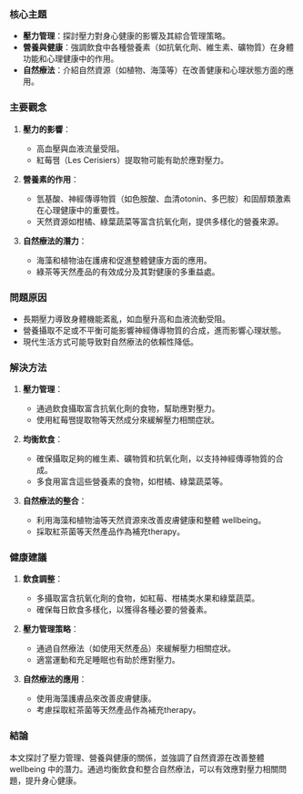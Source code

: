 ### 核心主題
- **壓力管理**：探討壓力對身心健康的影響及其綜合管理策略。
- **營養與健康**：強調飲食中各種營養素（如抗氧化劑、維生素、礦物質）在身體功能和心理健康中的作用。
- **自然療法**：介紹自然資源（如植物、海藻等）在改善健康和心理狀態方面的應用。

### 主要觀念
1. **壓力的影響**：
   - 高血壓與血液流量受阻。
   - 紅莓쨈（Les Cerisiers）提取物可能有助於應對壓力。
   
2. **營養素的作用**：
   - 氫基酸、神經傳導物質（如色胺酸、血清otonin、多巴胺）和固醇類激素在心理健康中的重要性。
   - 天然資源如柑橘、綠葉蔬菜等富含抗氧化劑，提供多樣化的營養來源。

3. **自然療法的潛力**：
   - 海藻和植物油在護膚和促進整體健康方面的應用。
   - 綠茶等天然產品的有效成分及其對健康的多重益處。

### 問題原因
- 長期壓力導致身體機能紊亂，如血壓升高和血液流動受阻。
- 營養攝取不足或不平衡可能影響神經傳導物質的合成，進而影響心理狀態。
- 現代生活方式可能导致對自然療法的依賴性降低。

### 解決方法
1. **壓力管理**：
   - 通過飲食攝取富含抗氧化劑的食物，幫助應對壓力。
   - 使用紅莓쨈提取物等天然成分來緩解壓力相關症狀。

2. **均衡飲食**：
   - 確保攝取足夠的維生素、礦物質和抗氧化劑，以支持神經傳導物質的合成。
   - 多食用富含這些營養素的食物，如柑橘、綠葉蔬菜等。

3. **自然療法的整合**：
   - 利用海藻和植物油等天然資源來改善皮膚健康和整體 wellbeing。
   - 採取紅茶菌等天然產品作為補充therapy。

### 健康建議
1. **飲食調整**：
   - 多攝取富含抗氧化劑的食物，如紅莓、柑橘类水果和綠葉蔬菜。
   - 確保每日飲食多樣化，以獲得各種必要的營養素。

2. **壓力管理策略**：
   - 通過自然療法（如使用天然產品）來緩解壓力相關症狀。
   - 適當運動和充足睡眠也有助於應對壓力。

3. **自然療法的應用**：
   - 使用海藻護膚品來改善皮膚健康。
   - 考慮採取紅茶菌等天然產品作為補充therapy。

### 結論
本文探討了壓力管理、營養與健康的關係，並強調了自然資源在改善整體 wellbeing 中的潛力。通過均衡飲食和整合自然療法，可以有效應對壓力相關問題，提升身心健康。